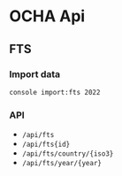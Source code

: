# OCHA Api

## FTS

### Import data

```bash
console import:fts 2022
```

### API

- `/api/fts`
- `/api/fts{id}`
- `/api/fts/country/{iso3}`
- `/api/fts/year/{year}`
